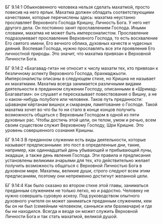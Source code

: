 БГ 9.14:1	Обыкновенного человека нельзя сделать махатмой, просто повесив на него ярлык. Махатма должен обладать соответствующими качествами, которые перечислены здесь: махатма неустанно прославляет Верховного Господа Кришну, Личность Бога. У него нет другого дела. Он постоянно занят прославлением Господа. Иными словами, махатма не может быть имперсоналистом. Прославление подразумевает прославление Верховного Господа, то есть восхваление Его святого имени, Его вечного облика, духовных качеств и чудесных деяний. Воспевая Господа, нужно прославлять все эти проявления Его личностной природы. Это значит, что махатма привязан к Верховной Личности Бога.

БГ 9.14:2	«Бхагавад-гита» не относит к числу махатм тех, кто привязан к безличному аспекту Верховного Господа, брахмаджьоти. Имперсоналисты описаны в следующем стихе, но Кришна не называет их махатмами. Махатма всегда занимается различными видами деятельности в преданном служении Господу, описанными в «Шримад-Бхагаватам»: он слушает и пересказывает повествования о Вишну, а не о каком-нибудь полубоге или человеке. Таков путь преданности: ш́раван̣ам̇ кӣртанам̇ вишн̣ох̣ и смаран̣ам, памятование о Господе. Такой махатма хочет во что бы то ни стало в конце концов получить возможность общаться с Верховным Господом в одной из пяти духовных рас. Чтобы достичь этой цели, он телом, умом и речью, всем своим существом служит Верховному Господу, Шри Кришне. Это уровень совершенного сознания Кришны.

БГ 9.14:3	В преданном служении есть виды деятельности, которые называют предписанными: это пост в определенные дни, такие, например, как одиннадцатый день убывающей и прибывающей луны, экадаши, а также день явления Господа. Эти правила и предписания установлены великими ачарьями для тех, кто действительно желает получить возможность общаться с Верховной Личностью Бога в духовном мире. Махатмы, великие души, строго следуют всем этим предписаниям, поэтому они непременно достигнут желанной цели.

БГ 9.14:4	Как было сказано во втором стихе этой главы, заниматься преданным служением не только легко, но и радостно. Человеку не нужно совершать суровую аскезу. Под руководством опытного духовного учителя он может заниматься преданным служением, кем бы он ни был (семейным человеком, санньяси или брахмачари) и где бы ни находился. Всегда и везде он может служить Верховной Личности Бога и так стать махатмой, великой душой.